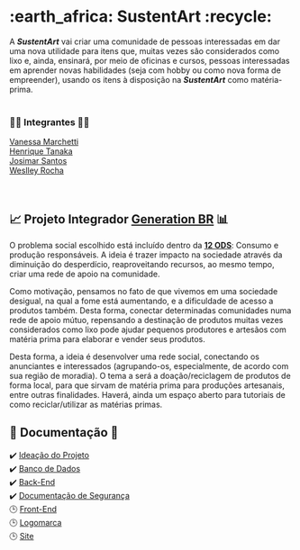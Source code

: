 <h1><b> :earth_africa: SustentArt :recycle: </b></h1> 

 A <b><i>SustentArt</i></b> vai criar uma comunidade de pessoas interessadas em dar uma nova utilidade para itens que, muitas vezes são considerados como lixo e, ainda, ensinará, por meio de oficinas e cursos, pessoas interessadas em aprender novas habilidades (seja com hobby ou como nova forma de empreender), usando os itens à disposição na <b><i>SustentArt</i></b> como matéria-prima. <br><br>



### 🙋‍♀️ Integrantes 🙋‍♂️

[Vanessa Marchetti](https://github.com/marchettivanessa )<br>
[Henrique Tanaka](https://github.com/henritanaka)<br>
[Josimar Santos](https://github.com/Josimar722)<br>
[Weslley Rocha](https://github.com/WeslleyRocha)<br><br><br>  


## :chart_with_upwards_trend: Projeto Integrador [Generation BR](https://brazil.generation.org/) :bar_chart:

O problema social escolhido está incluído dentro da <b>[12 ODS](https://brasil.un.org/pt-br/sdgs/12)</b>: Consumo e produção responsáveis. A ideia é trazer impacto na sociedade através da diminuição do desperdício, reaproveitando recursos, ao mesmo tempo, criar uma rede de apoio na comunidade.

Como motivação, pensamos no fato de que vivemos em uma sociedade desigual, na qual a fome está aumentando, e a dificuldade de acesso a produtos também. Desta forma, conectar determinadas comunidades numa rede de apoio mútuo, repensando a destinação de produtos muitas vezes considerados como lixo pode ajudar pequenos produtores e artesãos com matéria prima para elaborar e vender seus produtos.

Desta forma, a ideia é desenvolver uma rede social, conectando os anunciantes e interessados (agrupando-os, especialmente, de acordo com sua região de moradia). O tema a será a doação/reciclagem de produtos de forma local, para que sirvam de matéria prima para produções artesanais, entre outras finalidades. Haverá, ainda um espaço aberto para tutoriais de como reciclar/utilizar as matérias primas.<br>


## :memo: Documentação :bookmark_tabs:

:heavy_check_mark: [Ideação do Projeto](https://github.com/WeslleyRocha/SustentArt-Spring/blob/crud_tabela_01/Ideia%20do%20Projeto%20Integrador/readme.md)<br>
:heavy_check_mark: [Banco de Dados](https://github.com/WeslleyRocha/SustentArt-Spring/blob/crud_tabela_01/Estrutura%20Bando%20de%20Dados/readme.md)<br>
:heavy_check_mark: [Back-End](https://github.com/WeslleyRocha/Projeto-Integrador-Generation/blob/documenta%C3%A7%C3%A3o_metodos/Back-End/Documenta%C3%A7%C3%A3o%20de%20Volta%20-End.md)<br>
:heavy_check_mark: [Documentação de Segurança](https://github.com/WeslleyRocha/Projeto-Integrador-Generation/blob/security-service/Documenta%C3%A7%C3%A3o%20de%20Seguran%C3%A7a.md#camada-basic-security)<br>
:clock3: [Front-End]()<br>
:clock3: [Logomarca]()<br>
:clock3: [Site]()<br>
